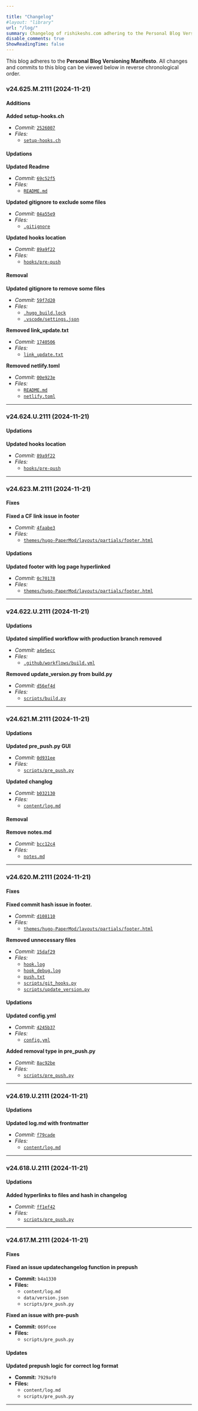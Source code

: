 ```yaml
---

title: "Changelog"
#layout: "library"
url: "/log/"
summary: Changelog of rishikeshs.com adhering to the Personal Blog Versioning Manifesto
disable_comments: true
ShowReadingTime: false
---
```

This blog adheres to the **Personal Blog Versioning Manifesto**. All changes and commits to this blog can be viewed below in reverse chronological order. 



<!--LOG_PLACEHOLDER_START-->
### **v24.625.M.2111** (2024-11-21)

#### **Additions**
**Added setup-hooks.ch**  
   - *Commit:* [`2526007`](https://github.com/rishikeshsreehari/personal-blog/commit/2526007)  
   - *Files:*  
     - [`setup-hooks.ch`](https://github.com/rishikeshsreehari/personal-blog/blob/main/setup-hooks.ch)  


#### **Updations**
**Updated Readme**  
   - *Commit:* [`69c52f5`](https://github.com/rishikeshsreehari/personal-blog/commit/69c52f5)  
   - *Files:*  
     - [`README.md`](https://github.com/rishikeshsreehari/personal-blog/blob/main/README.md)  

**Updated gitignore to exclude some files**  
   - *Commit:* [`04a55e9`](https://github.com/rishikeshsreehari/personal-blog/commit/04a55e9)  
   - *Files:*  
     - [`.gitignore`](https://github.com/rishikeshsreehari/personal-blog/blob/main/.gitignore)  

**Updated hooks location**  
   - *Commit:* [`89a9f22`](https://github.com/rishikeshsreehari/personal-blog/commit/89a9f22)  
   - *Files:*  
     - [`hooks/pre-push`](https://github.com/rishikeshsreehari/personal-blog/blob/main/hooks/pre-push)  


#### **Removal**
**Updated gitignore to remove some files**  
   - *Commit:* [`59f7d20`](https://github.com/rishikeshsreehari/personal-blog/commit/59f7d20)  
   - *Files:*  
     - [`.hugo_build.lock`](https://github.com/rishikeshsreehari/personal-blog/blob/main/.hugo_build.lock)  
     - [`.vscode/settings.json`](https://github.com/rishikeshsreehari/personal-blog/blob/main/.vscode/settings.json)  

**Removed link_update.txt**  
   - *Commit:* [`1740506`](https://github.com/rishikeshsreehari/personal-blog/commit/1740506)  
   - *Files:*  
     - [`link_update.txt`](https://github.com/rishikeshsreehari/personal-blog/blob/main/link_update.txt)  

**Removed netlify.toml**  
   - *Commit:* [`00e923e`](https://github.com/rishikeshsreehari/personal-blog/commit/00e923e)  
   - *Files:*  
     - [`README.md`](https://github.com/rishikeshsreehari/personal-blog/blob/main/README.md)  
     - [`netlify.toml`](https://github.com/rishikeshsreehari/personal-blog/blob/main/netlify.toml)  


---
### **v24.624.U.2111** (2024-11-21)

#### **Updations**
**Updated hooks location**  
   - *Commit:* [`89a9f22`](https://github.com/rishikeshsreehari/personal-blog/commit/89a9f22)  
   - *Files:*  
     - [`hooks/pre-push`](https://github.com/rishikeshsreehari/personal-blog/blob/main/hooks/pre-push)  


---
### **v24.623.M.2111** (2024-11-21)

#### **Fixes**
**Fixed a CF link issue in footer**  
   - *Commit:* [`4faabe3`](https://github.com/rishikeshsreehari/personal-blog/commit/4faabe3)  
   - *Files:*  
     - [`themes/hugo-PaperMod/layouts/partials/footer.html`](https://github.com/rishikeshsreehari/personal-blog/blob/main/themes/hugo-PaperMod/layouts/partials/footer.html)  


#### **Updations**
**Updated footer with log page hyperlinked**  
   - *Commit:* [`0c70178`](https://github.com/rishikeshsreehari/personal-blog/commit/0c70178)  
   - *Files:*  
     - [`themes/hugo-PaperMod/layouts/partials/footer.html`](https://github.com/rishikeshsreehari/personal-blog/blob/main/themes/hugo-PaperMod/layouts/partials/footer.html)  


---
### **v24.622.U.2111** (2024-11-21)

#### **Updations**
**Updated simplified workflow with production branch removed**  
   - *Commit:* [`a4e5ecc`](https://github.com/rishikeshsreehari/personal-blog/commit/a4e5ecc)  
   - *Files:*  
     - [`.github/workflows/build.yml`](https://github.com/rishikeshsreehari/personal-blog/blob/main/.github/workflows/build.yml)  

**Removed update_version.py from build.py**  
   - *Commit:* [`d56ef4d`](https://github.com/rishikeshsreehari/personal-blog/commit/d56ef4d)  
   - *Files:*  
     - [`scripts/build.py`](https://github.com/rishikeshsreehari/personal-blog/blob/main/scripts/build.py)  


---
### **v24.621.M.2111** (2024-11-21)

#### **Updations**
**Updated pre_push.py GUI**  
   - *Commit:* [`0d931ee`](https://github.com/rishikeshsreehari/personal-blog/commit/0d931ee)  
   - *Files:*  
     - [`scripts/pre_push.py`](https://github.com/rishikeshsreehari/personal-blog/blob/main/scripts/pre_push.py)  

**Updated changlog**  
   - *Commit:* [`b032130`](https://github.com/rishikeshsreehari/personal-blog/commit/b032130)  
   - *Files:*  
     - [`content/log.md`](https://github.com/rishikeshsreehari/personal-blog/blob/main/content/log.md)  


#### **Removal**
**Remove notes.md**  
   - *Commit:* [`bcc12c4`](https://github.com/rishikeshsreehari/personal-blog/commit/bcc12c4)  
   - *Files:*  
     - [`notes.md`](https://github.com/rishikeshsreehari/personal-blog/blob/main/notes.md)  


---
### **v24.620.M.2111** (2024-11-21)

#### **Fixes**
**Fixed commit hash issue in footer.**  
   - *Commit:* [`d108110`](https://github.com/rishikeshsreehari/personal-blog/commit/d108110)  
   - *Files:*  
     - [`themes/hugo-PaperMod/layouts/partials/footer.html`](https://github.com/rishikeshsreehari/personal-blog/blob/main/themes/hugo-PaperMod/layouts/partials/footer.html)  

**Removed unnecessary files**  
   - *Commit:* [`15daf29`](https://github.com/rishikeshsreehari/personal-blog/commit/15daf29)  
   - *Files:*  
     - [`hook.log`](https://github.com/rishikeshsreehari/personal-blog/blob/main/hook.log)  
     - [`hook_debug.log`](https://github.com/rishikeshsreehari/personal-blog/blob/main/hook_debug.log)  
     - [`push.txt`](https://github.com/rishikeshsreehari/personal-blog/blob/main/push.txt)  
     - [`scripts/git_hooks.py`](https://github.com/rishikeshsreehari/personal-blog/blob/main/scripts/git_hooks.py)  
     - [`scripts/update_version.py`](https://github.com/rishikeshsreehari/personal-blog/blob/main/scripts/update_version.py)  


#### **Updations**
**Updated config.yml**  
   - *Commit:* [`4245b37`](https://github.com/rishikeshsreehari/personal-blog/commit/4245b37)  
   - *Files:*  
     - [`config.yml`](https://github.com/rishikeshsreehari/personal-blog/blob/main/config.yml)  

**Added removal type in pre_push.py**  
   - *Commit:* [`8ac92be`](https://github.com/rishikeshsreehari/personal-blog/commit/8ac92be)  
   - *Files:*  
     - [`scripts/pre_push.py`](https://github.com/rishikeshsreehari/personal-blog/blob/main/scripts/pre_push.py)  


---
### **v24.619.U.2111** (2024-11-21)

#### **Updations**
**Updated log.md with frontmatter**  
   - *Commit:* [`f79cade`](https://github.com/rishikeshsreehari/personal-blog/commit/f79cade)  
   - *Files:*  
     - [`content/log.md`](https://github.com/rishikeshsreehari/personal-blog/blob/main/content/log.md)  


---
### **v24.618.U.2111** (2024-11-21)

#### **Updations**
**Added hyperlinks to files and hash in changelog**  
   - *Commit:* [`ff1ef42`](https://github.com/rishikeshsreehari/personal-blog/commit/ff1ef42)  
   - *Files:*  
     - [`scripts/pre_push.py`](https://github.com/rishikeshsreehari/personal-blog/blob/main/scripts/pre_push.py)  


---


### **v24.617.M.2111** (2024-11-21)

#### **Fixes**
**Fixed an issue updatechangelog function in prepush**  
   - **Commit:** `b4a1330`  
   - **Files:**  
     - `content/log.md`  
     - `data/version.json`  
     - `scripts/pre_push.py`  

**Fixed an issue with pre-push**  
   - **Commit:** `069fcee`  
   - **Files:**  
     - `scripts/pre_push.py`  


#### **Updates**
**Updated prepush logic for correct log format**  
   - **Commit:** `7929af0`  
   - **Files:**  
     - `content/log.md`  
     - `scripts/pre_push.py`  


---
<!--LOG_PLACEHOLDER_END-->












